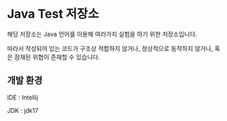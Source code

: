 # Java Test 저장소

해당 저장소는 Java 언어를 이용해 여러가지 실험을 하기 위한 저장소입니다.

따라서 작성되어 있는 코드가 구조상 적합하지 않거나, 정상적으로 동작하지 않거나, 혹은 잠재된 위협이 존재할 수 있습니다.

## 개발 환경

IDE : Intellij

JDK : jdk17
